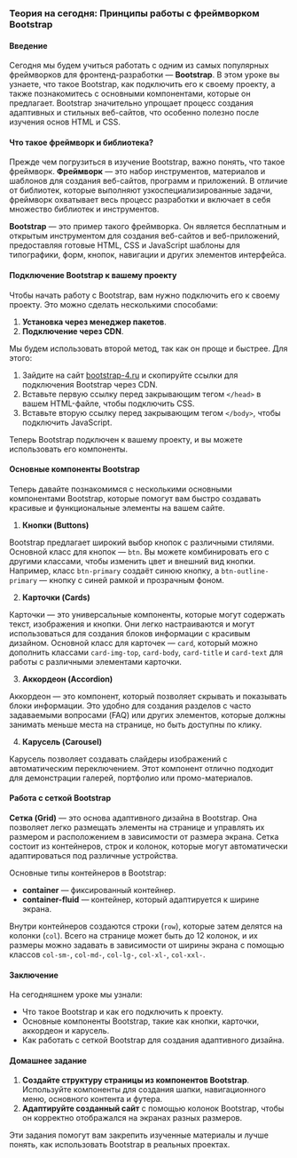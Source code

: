 ### Теория на сегодня: Принципы работы с фреймворком Bootstrap

#### Введение

Сегодня мы будем учиться работать с одним из самых популярных фреймворков для фронтенд-разработки — **Bootstrap**. В этом уроке вы узнаете, что такое Bootstrap, как подключить его к своему проекту, а также познакомитесь с основными компонентами, которые он предлагает. Bootstrap значительно упрощает процесс создания адаптивных и стильных веб-сайтов, что особенно полезно после изучения основ HTML и CSS.

#### Что такое фреймворк и библиотека?

Прежде чем погрузиться в изучение Bootstrap, важно понять, что такое фреймворк. **Фреймворк** — это набор инструментов, материалов и шаблонов для создания веб-сайтов, программ и приложений. В отличие от библиотек, которые выполняют узкоспециализированные задачи, фреймворк охватывает весь процесс разработки и включает в себя множество библиотек и инструментов.

**Bootstrap** — это пример такого фреймворка. Он является бесплатным и открытым инструментом для создания веб-сайтов и веб-приложений, предоставляя готовые HTML, CSS и JavaScript шаблоны для типографики, форм, кнопок, навигации и других элементов интерфейса.

#### Подключение Bootstrap к вашему проекту

Чтобы начать работу с Bootstrap, вам нужно подключить его к своему проекту. Это можно сделать несколькими способами:

1. **Установка через менеджер пакетов**.
2. **Подключение через CDN**.

Мы будем использовать второй метод, так как он проще и быстрее. Для этого:

1. Зайдите на сайт [bootstrap-4.ru](https://bootstrap-4.ru) и скопируйте ссылки для подключения Bootstrap через CDN.
2. Вставьте первую ссылку перед закрывающим тегом `</head>` в вашем HTML-файле, чтобы подключить CSS.
3. Вставьте вторую ссылку перед закрывающим тегом `</body>`, чтобы подключить JavaScript.

Теперь Bootstrap подключен к вашему проекту, и вы можете использовать его компоненты.

#### Основные компоненты Bootstrap

Теперь давайте познакомимся с несколькими основными компонентами Bootstrap, которые помогут вам быстро создавать красивые и функциональные элементы на вашем сайте.

1. **Кнопки (Buttons)**

Bootstrap предлагает широкий выбор кнопок с различными стилями. Основной класс для кнопок — `btn`. Вы можете комбинировать его с другими классами, чтобы изменить цвет и внешний вид кнопки. Например, класс `btn-primary` создаёт синюю кнопку, а `btn-outline-primary` — кнопку с синей рамкой и прозрачным фоном.

2. **Карточки (Cards)**

Карточки — это универсальные компоненты, которые могут содержать текст, изображения и кнопки. Они легко настраиваются и могут использоваться для создания блоков информации с красивым дизайном. Основной класс для карточек — `card`, который можно дополнить классами `card-img-top`, `card-body`, `card-title` и `card-text` для работы с различными элементами карточки.

3. **Аккордеон (Accordion)**

Аккордеон — это компонент, который позволяет скрывать и показывать блоки информации. Это удобно для создания разделов с часто задаваемыми вопросами (FAQ) или других элементов, которые должны занимать меньше места на странице, но быть доступны по клику.

4. **Карусель (Carousel)**

Карусель позволяет создавать слайдеры изображений с автоматическим переключением. Этот компонент отлично подходит для демонстрации галерей, портфолио или промо-материалов.

#### Работа с сеткой Bootstrap

**Сетка (Grid)** — это основа адаптивного дизайна в Bootstrap. Она позволяет легко размещать элементы на странице и управлять их размером и расположением в зависимости от размера экрана. Сетка состоит из контейнеров, строк и колонок, которые могут автоматически адаптироваться под различные устройства.

Основные типы контейнеров в Bootstrap:

- **container** — фиксированный контейнер.
- **container-fluid** — контейнер, который адаптируется к ширине экрана.

Внутри контейнеров создаются строки (`row`), которые затем делятся на колонки (`col`). Всего на странице может быть до 12 колонок, и их размеры можно задавать в зависимости от ширины экрана с помощью классов `col-sm-`, `col-md-`, `col-lg-`, `col-xl-`, `col-xxl-`.

#### Заключение

На сегодняшнем уроке мы узнали:

- Что такое Bootstrap и как его подключить к проекту.
- Основные компоненты Bootstrap, такие как кнопки, карточки, аккордеон и карусель.
- Как работать с сеткой Bootstrap для создания адаптивного дизайна.

#### Домашнее задание

1. **Создайте структуру страницы из компонентов Bootstrap**. Используйте компоненты для создания шапки, навигационного меню, основного контента и футера.
2. **Адаптируйте созданный сайт** с помощью колонок Bootstrap, чтобы он корректно отображался на экранах разных размеров.

Эти задания помогут вам закрепить изученные материалы и лучше понять, как использовать Bootstrap в реальных проектах.